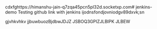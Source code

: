 cdxfghttps://himanshu-jain-q7zqa45pcn5pl32d.socketxp.com# jenkins-demo
Testing github link with jenkins
ijodnsfondjovniodgv89dxvk;sn

gjvhkvhkv
jjbuwbuozBjdbwJDJZ JSBOQ3GPIZJLBIPK JLBEW
